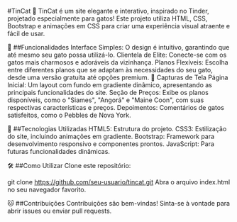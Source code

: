 #TinCat 🐾
TinCat é um site elegante e interativo, inspirado no Tinder, projetado especialmente para gatos! Este projeto utiliza HTML, CSS, Bootstrap e animações em CSS para criar uma experiência visual atraente e fácil de usar.

🚀 ##Funcionalidades
Interface Simples: O design é intuitivo, garantindo que até mesmo seu gato possa utilizá-lo.
Clientela de Elite: Conecte-se com os gatos mais charmosos e adoráveis da vizinhança.
Planos Flexíveis: Escolha entre diferentes planos que se adaptam às necessidades do seu gato, desde uma versão gratuita até opções premium.
📸 Capturas de Tela
Página Inicial: Um layout com fundo em gradiente dinâmico, apresentando as principais funcionalidades do site.
Seção de Preços: Exibe os planos disponíveis, como o "Siames", "Angorá" e "Maine Coon", com suas respectivas características e preços.
Depoimentos: Comentários de gatos satisfeitos, como o Pebbles de Nova York.

🎨 ##Tecnologias Utilizadas
HTML5: Estrutura do projeto.
CSS3: Estilização do site, incluindo animações em gradiente.
Bootstrap: Framework para desenvolvimento responsivo e componentes prontos.
JavaScript: Para futuras funcionalidades dinâmicas.

🛠️ ##Como Utilizar
Clone este repositório:

git clone https://github.com/seu-usuario/tincat.git
Abra o arquivo index.html no seu navegador favorito.

🐱 ##Contribuições
Contribuições são bem-vindas! Sinta-se à vontade para abrir issues ou enviar pull requests.
